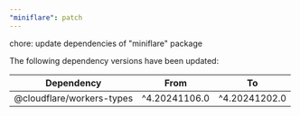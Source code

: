 ```yaml
---
"miniflare": patch
---
```


chore: update dependencies of "miniflare" package

The following dependency versions have been updated:

| Dependency                | From          | To            |
| ------------------------- | ------------- | ------------- |
| @cloudflare/workers-types | ^4.20241106.0 | ^4.20241202.0 |
